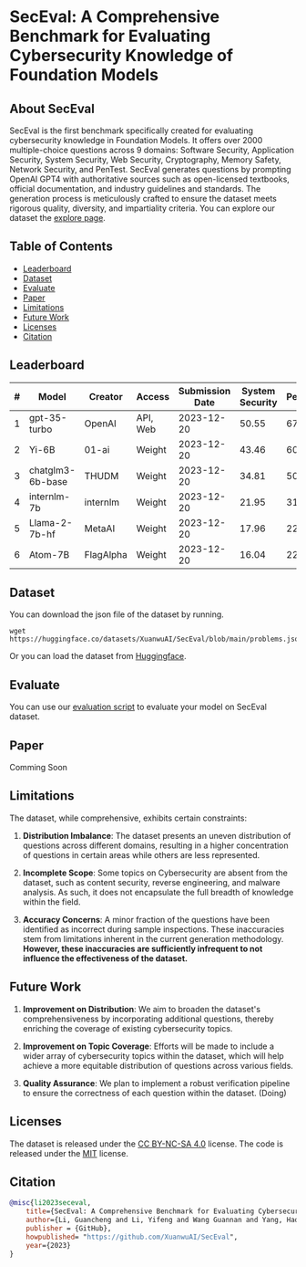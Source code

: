 # SecEval: A Comprehensive Benchmark for Evaluating Cybersecurity Knowledge of Foundation Models

## About SecEval

SecEval is the first benchmark specifically created for evaluating cybersecurity knowledge in Foundation Models. It offers over 2000 multiple-choice questions across 9 domains: Software Security, Application Security, System Security, Web Security, Cryptography, Memory Safety, Network Security, and PenTest.
SecEval generates questions by prompting OpenAI GPT4 with authoritative sources such as open-licensed textbooks, official documentation, and industry guidelines and standards. The generation process is meticulously crafted to ensure the dataset meets rigorous quality, diversity, and impartiality criteria. You can explore our dataset the [explore page](https://xuanwuai.github.io/SecEval/explore.html). 



## Table of Contents

- [Leaderboard](#leaderboard)
- [Dataset](#dataset)
- [Evaluate](#evaluate)
- [Paper](#paper)
- [Limitations](#limitations)
- [Future Work](#future-work)
- [Licenses](#licenses)
- [Citation](#citation)



## Leaderboard

| #   | Model              | Creator       | Access   | Submission Date | System Security | PenTest | Network Security | Application Security | Web Security | Vulnerability | Software Security | Memory Safety | Cryptography | Overall |
|-----|--------------------|---------------|----------|-----------------|-----------------|---------|------------------|----------------------|--------------|-----------------|--------------------|--------------|--------------|---------|
| 1   | gpt-35-turbo       | OpenAI        | API, Web | 2023-12-20      | 50.55           | 67.09   | 52.57            | 49.53                | 58.13        | 51.86           | 48.60              | 35.21        | 38.89        | 51.34   |
| 2   | Yi-6B              | 01-ai         | Weight   | 2023-12-20      | 43.46           | 60.94   | 52.21            | 41.96                | 48.70        | 42.15           | 38.48              | 30.99        | 33.33        | 45.00   |
| 3   | chatglm3-6b-base   | THUDM         | Weight   | 2023-12-20      | 34.81           | 50.27   | 38.97            | 32.71                | 37.20        | 31.82           | 33.99              | 25.35        | 27.78        | 35.61   |
| 4   | internlm-7b        | internlm      | Weight   | 2023-12-20      | 21.95           | 31.65   | 26.47            | 21.59                | 29.22        | 25.21           | 28.65              | 21.13        | 16.67        | 25.40   |
| 5   | Llama-2-7b-hf      | MetaAI        | Weight   | 2023-12-20      | 17.96           | 22.97   | 12.87            | 16.26                | 19.38        | 17.98           | 17.70              | 16.90        | 22.22        | 18.46   |
| 6   | Atom-7B            | FlagAlpha     | Weight   | 2023-12-20      | 16.04           | 22.24   | 14.34            | 14.58                | 20.62        | 16.94           | 18.26              | 12.68        | 27.78        | 17.64   |

## Dataset

You can download the json file of the dataset by running.

```
wget https://huggingface.co/datasets/XuanwuAI/SecEval/blob/main/problems.json
```

Or you can load the dataset from [Huggingface](https://huggingface.co/datasets/XuanwuAI/SecEval).

## Evaluate

You can use our [evaluation script](https://github.com/XuanwuAI/SecEval/tree/main/eval) to evaluate your model on SecEval dataset.


## Paper

Comming Soon

## Limitations

The dataset, while comprehensive, exhibits certain constraints:

1. **Distribution Imbalance**: The dataset presents an uneven distribution of questions across different domains, resulting in a higher concentration of questions in certain areas while others are less represented.

2. **Incomplete Scope**: Some topics on Cybersecurity are absent from the dataset, such as content security, reverse engineering, and malware analysis. As such, it does not encapsulate the full breadth of knowledge within the field.

3. **Accuracy Concerns**: A minor fraction of the questions have been identified as incorrect during sample inspections. These inaccuracies stem from limitations inherent in the current generation methodology. **However, these inaccuracies are sufficiently infrequent to not influence the effectiveness of the dataset.**

## Future Work

1. **Improvement on Distribution**: We aim to broaden the dataset's comprehensiveness by incorporating additional questions, thereby enriching the coverage of existing cybersecurity topics.

2. **Improvement on Topic Coverage**: Efforts will be made to include a wider array of cybersecurity topics within the dataset, which will help achieve a more equitable distribution of questions across various fields.

3. **Quality Assurance**: We plan to implement a robust verification pipeline to ensure the correctness of each question within the dataset. (Doing)


## Licenses

The dataset is released under the [CC BY-NC-SA 4.0](https://creativecommons.org/licenses/by-nc-sa/4.0/) license. The code is released under the [MIT](https://opensource.org/licenses/MIT) license.


## Citation

```bibtex
@misc{li2023seceval,
    title={SecEval: A Comprehensive Benchmark for Evaluating Cybersecurity Knowledge of Foundation Models},
    author={Li, Guancheng and Li, Yifeng and Wang Guannan and Yang, Haoyu and Yu, Yang},
    publisher = {GitHub},
    howpublished= "https://github.com/XuanwuAI/SecEval",
    year={2023}
}
```